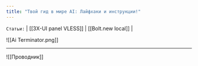 ```yaml
---
title: "Твой гид в мире AI: Лайфхаки и инструкции!"
---
```

`Статьи:` | [[3X-UI panel VLESS]] | [[Bolt.new local]] |

![[Ai Terminator.png]]
___
![[Проводник]]